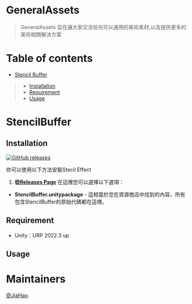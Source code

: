 # GeneralAssets
> GeneralAssets 旨在讓大家交流任何可以通用的美術素材,以及提供更多的美術相關解決方案


# Table of contents

<!--ts-->
  * [Stencil Buffer](#stencilbuffer)
   >* [Installation](#installation)
   >* [Requirement](#requirement)
   >* [Usage](#usage)
<!--te-->


# StencilBuffer
## Installation

[![GitHub releases](https://img.shields.io/static/v1?style=for-the-badge&label=GitHub%20Releases&labelColor=181717&message=Downloads&color=green&logo=GitHub&logoColor=white)](https://github.com/Jhan-JiaHao/GeneralAssets/releases/tag/Stencil1.0)

你可以使用以下方法安裝Stecil Effect
1.  __從[Releases Page](https://github.com/Jhan-JiaHao/GeneralAssets/releases/tag/Stencil1.0)__ 在這裡您可以選擇以下選項：
* **StencilBuffer.unitypackage** - 這相當於您在資源商店中找到的內容，所有包含StencilBuffer的原始代碼都在這裡。
## Requirement
* Unity：URP 2022.3 up
## Usage

# Maintainers
[@JiaHao](https://github.com/Jhan-JiaHao).
